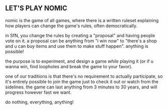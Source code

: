 ## LET'S PLAY NOMIC

nomic is the game of all games, where there is a written ruleset explaining how players can change the game's rules, often democratically. 

in SfN, you change the rules by creating a "proposal" and having people vote on it. 
a proposal can be anything from "i win now" to "there's a shop and u can buy items and use them to make stuff happen". anything is possible! 

the purpose is to experiment, and design a game *while* playing it (or if u wanna win, find loopholes and break the game to your favor). 

one of our traditions is that there's no requirement to actually participate, so it's entirely possible to join the game just to check it out or watch from the sidelines. 
the game can last anything from 3 minutes to 30 years, and will progress however fast we want. 

do nothing, everything, anything! 
